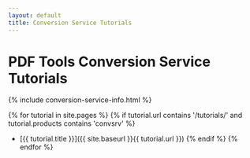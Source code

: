 ```yaml
---
layout: default
title: Conversion Service Tutorials
---
```


# PDF Tools Conversion Service Tutorials

{% include conversion-service-info.html %}

{% for tutorial in site.pages %}
    {% if tutorial.url contains '/tutorials/' and tutorial.products contains 'convsrv' %}
* [{{ tutorial.title }}]({{ site.baseurl }}{{ tutorial.url }})
    {% endif %}
{% endfor %}
